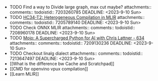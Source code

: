 - TODO Find a way to Divide large graph, max cut maybe?
  attachments:: 
  comments:: 
  todoistid:: 7203260785
  DEADLINE: <2023-9-10 Sun>
- TODO [HC34-T2: Heterogeneous Compilation in MLIR](https://www.youtube.com/watch?v=VFexAjUoTZI&ab_channel=hotchipsvideos)
  attachments:: 
  comments:: 
  todoistid:: 7205789140
  DEADLINE: <2023-9-10 Sun>
- TODO Check ONNX MLIR
  attachments:: 
  comments:: 
  todoistid:: 7208960178
  DEADLINE: <2023-9-10 Sun>
- TODO [Mojo: A Supercharged Python for AI with Chris Lattner - 634](https://www.youtube.com/watch?v=-8TbsCUuwQQ&t=88s&ab_channel=TheTWIMLAIPodcastwithSamCharrington)
  attachments:: 
  comments:: 
  todoistid:: 7209130236
  DEADLINE: <2023-9-10 Sun>
- TODO Checkout linalg dialect
  attachments:: 
  comments:: 
  todoistid:: 7213647497
  DEADLINE: <2023-9-10 Sun>
- [[What is the difference bw Cache and Scratchpad]]
- [[CMD for openvino vpux compilation]]
- [[Learn MLIR]]